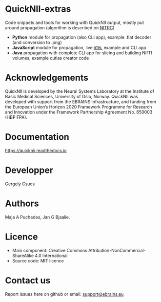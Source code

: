 # QuickNII-extras
Code snippets and tools for working with QuickNII output, mostly put around propagation (algorithm is described on [NITRC](https://www.nitrc.org/plugins/mwiki/index.php/quicknii:Propagation)).
* **Python** module for propagation (also CLI app), example .flat decoder (and conversion to .png)
* **JavaScript** module for propagation, live [`HTML`](https://tevemadar.github.io/QuickNII-extras/JavaScript) example and CLI app
* **Java** propagation with complete CLI app for slicing and building NIfTI volumes, example cutlas creator code

# Acknowledgements
QuickNII is developed by the Neural Systems Laboratory at the Institute of Basic Medical Sciences, University of Oslo, Norway. QuickNII was developed with support from the EBRAINS infrastructure, and funding from the European Union’s Horizon 2020 Framework Programme for Research and Innovation under the Framework Partnership Agreement No. 650003 (HBP FPA).

# Documentation
https://quicknii.readthedocs.io

# Developper
Gergely Csucs

# Authors
 Maja A Puchades, Jan G Bjaalie. 

# Licence
- Main component: Creative Commons Attribution-NonCommercial-ShareAlike 4.0 International
- Source code: MIT licence

# Contact us
Report issues here on github or email: support@ebrains.eu
